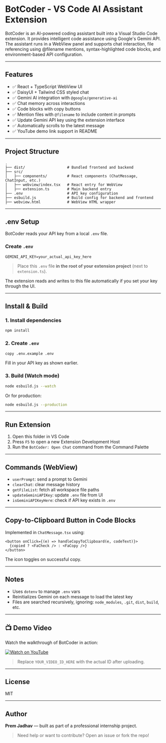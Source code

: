 # BotCoder - VS Code AI Assistant Extension

BotCoder is an AI-powered coding assistant built into a Visual Studio Code extension. It provides intelligent code assistance using Google's Gemini API. The assistant runs in a WebView panel and supports chat interaction, file referencing using @filename mentions, syntax-highlighted code blocks, and environment-based API configuration.

---

## Features

- ✅ React + TypeScript WebView UI
- ✅ DaisyUI + Tailwind CSS styled chat
- ✅ Gemini AI integration with `@google/generative-ai`
- ✅ Chat memory across interactions
- ✅ Code blocks with copy buttons
- ✅ Mention files with `@filename` to include content in prompts
- ✅ Update Gemini API key using the extension interface
- ✅ Automatically scrolls to the latest message
- ✅ YouTube demo link support in README

---

## Project Structure

```
.
├── dist/                   # Bundled frontend and backend
├── src/
│   ├── components/         # React components (ChatMessage, ChatInput, etc.)
│   ├── webview/index.tsx   # React entry for WebView
│   ├── extension.ts        # Main backend entry
├── .env                    # API key configuration
├── esbuild.js              # Build config for backend and frontend
├── webview.html            # WebView HTML wrapper
```

---

## .env Setup

BotCoder reads your API key from a local `.env` file.

### Create `.env`

```env
GEMINI_API_KEY=your_actual_api_key_here
```

> Place this `.env` file **in the root of your extension project** (next to `extension.ts`).

The extension reads and writes to this file automatically if you set your key through the UI.

---

## Install & Build

### 1. Install dependencies

```bash
npm install
```

### 2. Create `.env`

```bash
copy .env.example .env
```

Fill in your API key as shown earlier.

### 3. Build (Watch mode)

```bash
node esbuild.js --watch
```

Or for production:

```bash
node esbuild.js --production
```

---

## Run Extension

1. Open this folder in VS Code
2. Press `F5` to open a new Extension Development Host
3. Run the `BotCoder: Open Chat` command from the Command Palette

---

## Commands (WebView)

- `userPrompt`: send a prompt to Gemini
- `clearChat`: clear message history
- `getFileList`: fetch all workspace file paths
- `updateGeminiAPIKey`: update `.env` file from UI
- `isGeminiAPIKeyHere`: check if API key exists in `.env`

---

## Copy-to-Clipboard Button in Code Blocks

Implemented in `ChatMessage.tsx` using:

```tsx
<button onClick={(e) => handleCopyToClipboard(e, codeText)}>
  {copied ? <FaCheck /> : <FaCopy />}
</button>
```

The icon toggles on successful copy.

---

## Notes

- Uses `dotenv` to manage `.env` vars
- Reinitializes Gemini on each message to load the latest key
- Files are searched recursively, ignoring: `node_modules`, `.git`, `dist`, `build`, etc.

---

## 📺 Demo Video

Watch the walkthrough of BotCoder in action:

[![Watch on YouTube](https://img.youtube.com/vi/YOUR_VIDEO_ID_HERE/0.jpg)](https://www.youtube.com/watch?v=YOUR_VIDEO_ID_HERE)

> Replace `YOUR_VIDEO_ID_HERE` with the actual ID after uploading.

---

## License

MIT

---

## Author

**Prem Jadhav** — built as part of a professional internship project.

> Need help or want to contribute? Open an issue or fork the repo!

